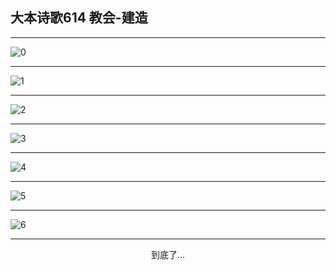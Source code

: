 
## 大本诗歌614 教会-建造
        
<div id="aplayer0"></div>

---

<img alt="0" data-original="https://cdn.jsdelivr.net/gh/k34869/shi/data/d0614/0">

---

<img alt="1" data-original="https://cdn.jsdelivr.net/gh/k34869/shi/data/d0614/1">

---

<img alt="2" data-original="https://cdn.jsdelivr.net/gh/k34869/shi/data/d0614/2">

---

<img alt="3" data-original="https://cdn.jsdelivr.net/gh/k34869/shi/data/d0614/3">

---

<img alt="4" data-original="https://cdn.jsdelivr.net/gh/k34869/shi/data/d0614/4">

---

<img alt="5" data-original="https://cdn.jsdelivr.net/gh/k34869/shi/data/d0614/5">

---

<img alt="6" data-original="https://cdn.jsdelivr.net/gh/k34869/shi/data/d0614/6">

---

<p style="text-align: center">到底了...</p>

<script src="/js/dist-view.js"></script>

<script>
MAIN.id = 'd0614';
        
const ap0 = new APlayer({
    container: document.getElementById('aplayer0'),
    volume: 1,
    loop: 'none',
    preload: 'none',
    audio: [{
        name: '大本诗歌614.mp3',
        artist: '大本诗歌',
        url: 'https://res.wx.qq.com/voice/getvoice?mediaid=MzI0NTk3MDM5M18yMjQ3NDk1MzIy',
        cover: '/favicon'
    }]
});
</script>
